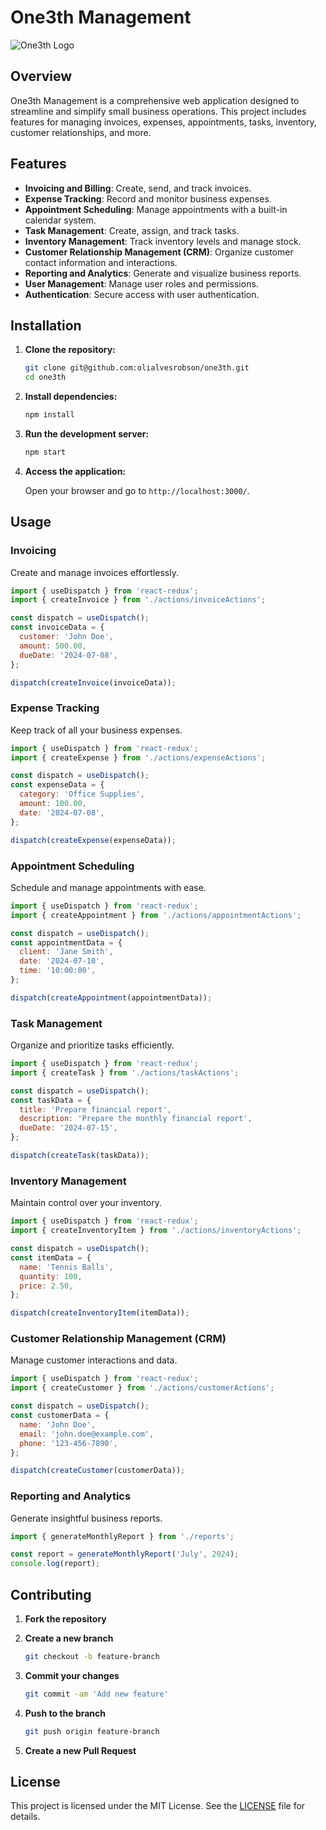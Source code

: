# One3th Management

![One3th Logo](images/logo.png)  <!-- Add an actual image path if available -->

## Overview

One3th Management is a comprehensive web application designed to streamline and simplify small business operations. This project includes features for managing invoices, expenses, appointments, tasks, inventory, customer relationships, and more.

## Features

- **Invoicing and Billing**: Create, send, and track invoices.
- **Expense Tracking**: Record and monitor business expenses.
- **Appointment Scheduling**: Manage appointments with a built-in calendar system.
- **Task Management**: Create, assign, and track tasks.
- **Inventory Management**: Track inventory levels and manage stock.
- **Customer Relationship Management (CRM)**: Organize customer contact information and interactions.
- **Reporting and Analytics**: Generate and visualize business reports.
- **User Management**: Manage user roles and permissions.
- **Authentication**: Secure access with user authentication.

## Installation

1. **Clone the repository:**

    ```bash
    git clone git@github.com:olialvesrobson/one3th.git
    cd one3th
    ```

2. **Install dependencies:**

    ```bash
    npm install
    ```

3. **Run the development server:**

    ```bash
    npm start
    ```

4. **Access the application:**

    Open your browser and go to `http://localhost:3000/`.

## Usage

### Invoicing

Create and manage invoices effortlessly.

```jsx
import { useDispatch } from 'react-redux';
import { createInvoice } from './actions/invoiceActions';

const dispatch = useDispatch();
const invoiceData = {
  customer: 'John Doe',
  amount: 500.00,
  dueDate: '2024-07-08',
};

dispatch(createInvoice(invoiceData));
```

### Expense Tracking

Keep track of all your business expenses.

```jsx
import { useDispatch } from 'react-redux';
import { createExpense } from './actions/expenseActions';

const dispatch = useDispatch();
const expenseData = {
  category: 'Office Supplies',
  amount: 100.00,
  date: '2024-07-08',
};

dispatch(createExpense(expenseData));
```

### Appointment Scheduling

Schedule and manage appointments with ease.

```jsx
import { useDispatch } from 'react-redux';
import { createAppointment } from './actions/appointmentActions';

const dispatch = useDispatch();
const appointmentData = {
  client: 'Jane Smith',
  date: '2024-07-10',
  time: '10:00:00',
};

dispatch(createAppointment(appointmentData));
```

### Task Management

Organize and prioritize tasks efficiently.

```jsx
import { useDispatch } from 'react-redux';
import { createTask } from './actions/taskActions';

const dispatch = useDispatch();
const taskData = {
  title: 'Prepare financial report',
  description: 'Prepare the monthly financial report',
  dueDate: '2024-07-15',
};

dispatch(createTask(taskData));
```

### Inventory Management

Maintain control over your inventory.

```jsx
import { useDispatch } from 'react-redux';
import { createInventoryItem } from './actions/inventoryActions';

const dispatch = useDispatch();
const itemData = {
  name: 'Tennis Balls',
  quantity: 100,
  price: 2.50,
};

dispatch(createInventoryItem(itemData));
```

### Customer Relationship Management (CRM)

Manage customer interactions and data.

```jsx
import { useDispatch } from 'react-redux';
import { createCustomer } from './actions/customerActions';

const dispatch = useDispatch();
const customerData = {
  name: 'John Doe',
  email: 'john.doe@example.com',
  phone: '123-456-7890',
};

dispatch(createCustomer(customerData));
```

### Reporting and Analytics

Generate insightful business reports.

```jsx
import { generateMonthlyReport } from './reports';

const report = generateMonthlyReport('July', 2024);
console.log(report);
```

## Contributing

1. **Fork the repository**
2. **Create a new branch**

    ```bash
    git checkout -b feature-branch
    ```

3. **Commit your changes**

    ```bash
    git commit -am 'Add new feature'
    ```

4. **Push to the branch**

    ```bash
    git push origin feature-branch
    ```

5. **Create a new Pull Request**

## License

This project is licensed under the MIT License. See the [LICENSE](LICENSE) file for details.
